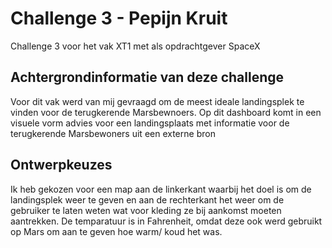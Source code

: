 # Challenge 3 - Pepijn Kruit
 Challenge 3 voor het vak XT1 met als opdrachtgever SpaceX

## Achtergrondinformatie van deze challenge
Voor dit vak werd van mij gevraagd om de meest ideale landingsplek te vinden voor de terugkerende Marsbewnoers. Op dit dashboard komt in een visuele vorm advies
voor een landingsplaats met informatie voor de terugkerende Marsbewoners uit een
externe bron

## Ontwerpkeuzes
Ik heb gekozen voor een map aan de linkerkant waarbij het doel is om de landingsplek weer te geven en aan de rechterkant het weer om de gebruiker te laten weten wat voor kleding ze bij aankomst moeten aantrekken. De temparatuur is in Fahrenheit, omdat deze ook werd gebruikt op Mars om aan te geven hoe warm/ koud het was. 